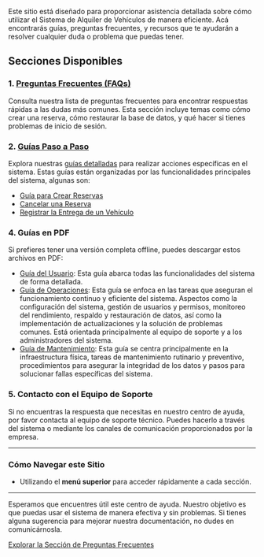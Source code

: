 Este sitio está diseñado para proporcionar asistencia detallada sobre cómo utilizar el Sistema de Alquiler de Vehículos de manera eficiente. Acá encontrarás guías, preguntas frecuentes, y recursos que te ayudarán a resolver cualquier duda o problema que puedas tener.

## Secciones Disponibles

### 1. [Preguntas Frecuentes (FAQs)](./faq.md)
Consulta nuestra lista de preguntas frecuentes para encontrar respuestas rápidas a las dudas más comunes. Esta sección incluye temas como cómo crear una reserva, cómo restaurar la base de datos, y qué hacer si tienes problemas de inicio de sesión.

### 2. [Guías Paso a Paso](./guias/all.md)
Explora nuestras [guías detalladas](./guias/all.md) para realizar acciones específicas en el sistema. Estas guías están organizadas por las funcionalidades principales del sistema, algunas son:
- [Guía para Crear Reservas](./guias/gestion-reserva.md#crear-nueva-reserva)
- [Cancelar una Reserva](./guias/gestion-reserva.md#cancelar-reserva)
- [Registrar la Entrega de un Vehículo](./guias/gestion-alquiler.md#entrega-de-vehículo)

### 4. Guías en PDF
Si prefieres tener una versión completa offline, puedes descargar estos archivos en PDF:
- [Guía del Usuario](/guias/guia-del-usuario.pdf): Esta guía abarca todas las funcionalidades del sistema de forma detallada.
- [Guía de Operaciones](/guias/guia-de-operaciones.pdf): Esta guía se enfoca en las tareas que aseguran el funcionamiento continuo y eficiente del sistema. Aspectos como la configuración del sistema, gestión de usuarios y permisos, monitoreo del rendimiento, respaldo y restauración de datos, así como la implementación de actualizaciones y la solución de problemas comunes. Está orientada principalmente al equipo de soporte y a los administradores del sistema.
- [Guía de Mantenimiento](/guias/guia-de-mantenimiento.pdf): Esta guía se centra principalmente en la infraestructura física, tareas de mantenimiento rutinario y preventivo, procedimientos para asegurar la integridad de los datos y pasos para solucionar fallas específicas del sistema.

### 5. Contacto con el Equipo de Soporte
Si no encuentras la respuesta que necesitas en nuestro centro de ayuda, por favor contacta al equipo de soporte técnico. Puedes hacerlo a través del sistema o mediante los canales de comunicación proporcionados por la empresa.

---

### Cómo Navegar este Sitio
- Utilizando el **menú superior** para acceder rápidamente a cada sección.

---

Esperamos que encuentres útil este centro de ayuda. Nuestro objetivo es que puedas usar el sistema de manera efectiva y sin problemas. Si tienes alguna sugerencia para mejorar nuestra documentación, no dudes en comunicárnosla.

[Explorar la Sección de Preguntas Frecuentes](./faq.md)

